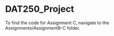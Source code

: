 # DAT250_Project

To find the code for Assignment C, navigate to the Assignments/AssignmentB-C folder.
